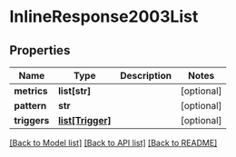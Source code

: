# InlineResponse2003List

## Properties
Name | Type | Description | Notes
------------ | ------------- | ------------- | -------------
**metrics** | **list[str]** |  | [optional] 
**pattern** | **str** |  | [optional] 
**triggers** | [**list[Trigger]**](Trigger.md) |  | [optional] 

[[Back to Model list]](../README.md#documentation-for-models) [[Back to API list]](../README.md#documentation-for-api-endpoints) [[Back to README]](../README.md)


